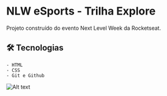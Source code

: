 # NLW eSports - Trilha Explore

Projeto construído do evento Next Level Week da Rocketseat.

## 🛠️ Tecnologias

    - HTML
    - CSS
    - Git e Github


![Alt text](https://cdn.discordapp.com/attachments/779085634722857020/1152361208901554237/charlesmsf.github.io.png)